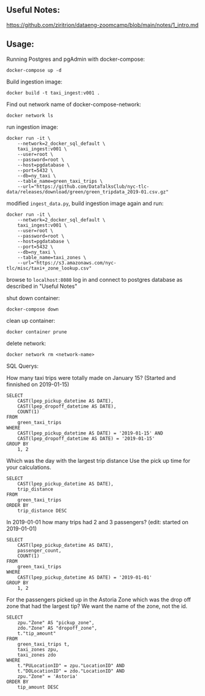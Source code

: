 ## Useful Notes: ##

https://github.com/ziritrion/dataeng-zoomcamp/blob/main/notes/1_intro.md

## Usage: ## 

Running Postgres and pgAdmin with docker-compose:

    docker-compose up -d

Build ingestion image:

    docker build -t taxi_ingest:v001 .

Find out network name of docker-compose-network:

    docker network ls

run ingestion image:

    docker run -it \
        --network=2_docker_sql_default \
        taxi_ingest:v001 \
        --user=root \
        --password=root \
        --host=pgdatabase \
        --port=5432 \
        --db=ny_taxi \
        --table_name=green_taxi_trips \
        --url="https://github.com/DataTalksClub/nyc-tlc-data/releases/download/green/green_tripdata_2019-01.csv.gz"

modified `ingest_data.py`, build ingestion image again and run:

    docker run -it \
        --network=2_docker_sql_default \
        taxi_ingest:v001 \
        --user=root \
        --password=root \
        --host=pgdatabase \
        --port=5432 \
        --db=ny_taxi \
        --table_name=taxi_zones \
        --url="https://s3.amazonaws.com/nyc-tlc/misc/taxi+_zone_lookup.csv"



browse to `localhost:8080` log in and connect to postgres database as described in "Useful Notes"

shut down container:

    docker-compose down

clean up container:

    docker container prune

delete network:

    docker network rm <network-name>



SQL Querys:

How many taxi trips were totally made on January 15? (Started and finnished on 2019-01-15)

    SELECT 
	    CAST(lpep_pickup_datetime AS DATE),
	    CAST(lpep_dropoff_datetime AS DATE),
	    COUNT(1)
    FROM
	    green_taxi_trips
    WHERE
        CAST(lpep_pickup_datetime AS DATE) = '2019-01-15' AND
        CAST(lpep_dropoff_datetime AS DATE) = '2019-01-15'
    GROUP BY
        1, 2


Which was the day with the largest trip distance Use the pick up time for your calculations.

    SELECT 
        CAST(lpep_pickup_datetime AS DATE),
        trip_distance
    FROM
        green_taxi_trips
    ORDER BY
        trip_distance DESC


In 2019-01-01 how many trips had 2 and 3 passengers? (edit: started on 2019-01-01)

    SELECT 
        CAST(lpep_pickup_datetime AS DATE),
        passenger_count,
        COUNT(1)
    FROM
        green_taxi_trips
    WHERE
        CAST(lpep_pickup_datetime AS DATE) = '2019-01-01'
    GROUP BY
        1, 2


For the passengers picked up in the Astoria Zone which was the drop off zone that had the largest tip? We want the name of the zone, not the id.

    SELECT
        zpu."Zone" AS "pickup_zone",
        zdo."Zone" AS "dropoff_zone",
        t."tip_amount"
    FROM
        green_taxi_trips t,
        taxi_zones zpu,
        taxi_zones zdo
    WHERE
        t."PULocationID" = zpu."LocationID" AND
        t."DOLocationID" = zdo."LocationID" AND
        zpu."Zone" = 'Astoria'
    ORDER BY
        tip_amount DESC